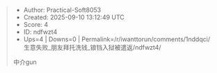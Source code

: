 > - Author: Practical-Soft8053
> - Created: 2025-09-10 13:12:49 UTC
> - Score: 4
> - ID: ndfwzt4
> - Ups=4 | Downs=0 | Permalink=/r/iwanttorun/comments/1nddqci/生意失败_朋友拜托洗钱_锒铛入狱被遣返/ndfwzt4/
>
> 中介gun
